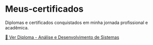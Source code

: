 # Meus-certificados
Diplomas e certificados conquistados em minha jornada profissional e acadêmica.

[📜 Ver Diploma - Análise e Desenvolvimento de Sistemas](./diplomaAssinado.pd)
